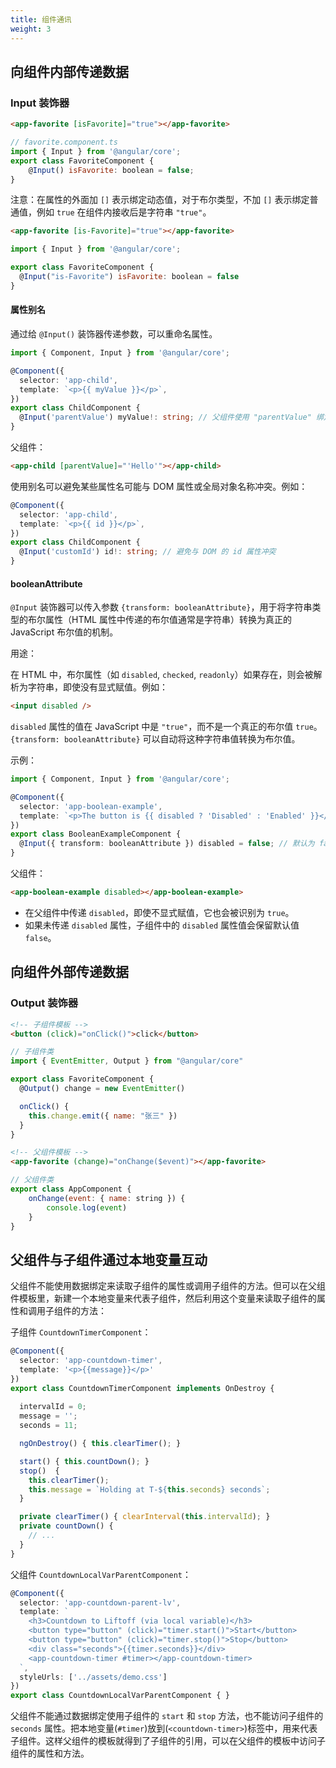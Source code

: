 ```yaml
---
title: 组件通讯
weight: 3
---
```


## 向组件内部传递数据

### Input 装饰器

```html
<app-favorite [isFavorite]="true"></app-favorite>
```

```javascript
// favorite.component.ts
import { Input } from '@angular/core';
export class FavoriteComponent {
    @Input() isFavorite: boolean = false;
}
```


注意：在属性的外面加 `[]` 表示绑定动态值，对于布尔类型，不加 `[]` 表示绑定普通值，例如 `true` 在组件内接收后是字符串 `"true"`。

```html
<app-favorite [is-Favorite]="true"></app-favorite>
```

```javascript
import { Input } from '@angular/core';

export class FavoriteComponent {
  @Input("is-Favorite") isFavorite: boolean = false
}
```

#### 属性别名

通过给 `@Input()` 装饰器传递参数，可以重命名属性。

```typescript
import { Component, Input } from '@angular/core';

@Component({
  selector: 'app-child',
  template: `<p>{{ myValue }}</p>`,
})
export class ChildComponent {
  @Input('parentValue') myValue!: string; // 父组件使用 "parentValue" 绑定
}

```

父组件：

```html
<app-child [parentValue]="'Hello'"></app-child>
```

使用别名可以避免某些属性名可能与 DOM 属性或全局对象名称冲突。例如：

```typescript
@Component({
  selector: 'app-child',
  template: `<p>{{ id }}</p>`,
})
export class ChildComponent {
  @Input('customId') id!: string; // 避免与 DOM 的 id 属性冲突
}
```

#### booleanAttribute

`@Input` 装饰器可以传入参数 `{transform: booleanAttribute}`，用于将字符串类型的布尔属性（HTML 属性中传递的布尔值通常是字符串）转换为真正的 JavaScript 布尔值的机制。

用途：

在 HTML 中，布尔属性（如 `disabled`, `checked`, `readonly`）如果存在，则会被解析为字符串，即使没有显式赋值。例如：

```html
<input disabled />
```

`disabled` 属性的值在 JavaScript 中是 `"true"`，而不是一个真正的布尔值 `true`。`{transform: booleanAttribute}` 可以自动将这种字符串值转换为布尔值。

示例：

```typescript
import { Component, Input } from '@angular/core';

@Component({
  selector: 'app-boolean-example',
  template: `<p>The button is {{ disabled ? 'Disabled' : 'Enabled' }}</p>`,
})
export class BooleanExampleComponent {
  @Input({ transform: booleanAttribute }) disabled = false; // 默认为 false
}

```

父组件：

```html
<app-boolean-example disabled></app-boolean-example>
```

- 在父组件中传递 `disabled`，即使不显式赋值，它也会被识别为 `true`。
- 如果未传递 `disabled` 属性，子组件中的 `disabled` 属性值会保留默认值 `false`。

## 向组件外部传递数据

### Output 装饰器

```html
<!-- 子组件模板 -->
<button (click)="onClick()">click</button>
```

```javascript
// 子组件类
import { EventEmitter, Output } from "@angular/core"

export class FavoriteComponent {
  @Output() change = new EventEmitter()

  onClick() {
    this.change.emit({ name: "张三" })
  }
}
```

```html
<!-- 父组件模板 -->
<app-favorite (change)="onChange($event)"></app-favorite>
```

```javascript
// 父组件类
export class AppComponent {
    onChange(event: { name: string }) {
        console.log(event)
    }
}
```

## 父组件与子组件通过本地变量互动

父组件不能使用数据绑定来读取子组件的属性或调用子组件的方法。但可以在父组件模板里，新建一个本地变量来代表子组件，然后利用这个变量来读取子组件的属性和调用子组件的方法：

子组件 `CountdownTimerComponent`：
```typescript
@Component({
  selector: 'app-countdown-timer',
  template: '<p>{{message}}</p>'
})
export class CountdownTimerComponent implements OnDestroy {
  
  intervalId = 0;
  message = '';
  seconds = 11;

  ngOnDestroy() { this.clearTimer(); }

  start() { this.countDown(); }
  stop()  {
    this.clearTimer();
    this.message = `Holding at T-${this.seconds} seconds`;
  }

  private clearTimer() { clearInterval(this.intervalId); }
  private countDown() { 
    // ... 
  }
}
```

父组件 `CountdownLocalVarParentComponent`：

```typescript
@Component({
  selector: 'app-countdown-parent-lv',
  template: `
    <h3>Countdown to Liftoff (via local variable)</h3>
    <button type="button" (click)="timer.start()">Start</button>
    <button type="button" (click)="timer.stop()">Stop</button>
    <div class="seconds">{{timer.seconds}}</div>
    <app-countdown-timer #timer></app-countdown-timer>
  `,
  styleUrls: ['../assets/demo.css']
})
export class CountdownLocalVarParentComponent { }
```

父组件不能通过数据绑定使用子组件的 `start` 和 `stop` 方法，也不能访问子组件的 `seconds` 属性。把本地变量(`#timer`)放到(`<countdown-timer>`)标签中，用来代表子组件。这样父组件的模板就得到了子组件的引用，可以在父组件的模板中访问子组件的属性和方法。
